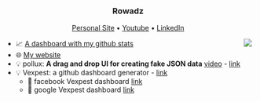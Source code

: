 <h3 align="center">Rowadz</h3>

<p align="center">
  <a href="https://mohammedal-rowad.github.io/me/">Personal Site</a> •
  <a href="https://www.youtube.com/channel/UC1Uw_GN4sodGisimwZNzMoA">Youtube</a> •
  <a href="https://www.linkedin.com/in/mohammed-al-rowad/">LinkedIn</a>
</p>



<img 
  align="right"
  src="https://github-readme-stats.vercel.app/api?username=MohammedAl-rowad&show_icons=true&theme=prussian&include_all_commits=true&count_private=true&langs_count=true"
/>

- 📈 [A dashboard with my github stats](https://mohammedal-rowad.github.io/vexpest_V2/#/dashboard/MohammedAl-rowad)
- 🌐 [My website](https://mohammedal-rowad.github.io/me/)
- 💡 pollux: **A drag and drop UI for creating fake JSON data** [video](https://youtu.be/4Kwv98RDoSM) - [link](https://mohammedal-rowad.github.io/pollux/)
- 💡 Vexpest: a github dashboard generator - [link](https://mohammedal-rowad.github.io/vexpest_V2/#/)
    - 💫 facebook Vexpest dashboard [link](https://mohammedal-rowad.github.io/vexpest_V2/#/dashboard/facebook)
    - 💫 google Vexpest dashboard [link](https://mohammedal-rowad.github.io/vexpest_V2/#/dashboard/google)


<!--
## Stuff I work with


![JavaScript](https://img.shields.io/badge/JavaScript-172f45?logo=JavaScript)
![TypeScript](https://img.shields.io/badge/TypeScript-172f45?logo=TypeScript)
![python](https://img.shields.io/badge/python-172f45?logo=python)
![nodejs](https://img.shields.io/badge/nodejs-172f45?logo=nodejs)
![django](https://img.shields.io/badge/django-172f45?logo=django)
![NestJs](https://img.shields.io/badge/NestJs-172f45?logo=NestJs)
![docker](https://img.shields.io/badge/docker-172f45?logo=docker)
![SQL](https://img.shields.io/badge/SQL-172f45?logo=sql)
![react](https://img.shields.io/badge/react-172f45?logo=react)
![git](https://img.shields.io/badge/git-172f45?logo=git)
![redux](https://img.shields.io/badge/redux-172f45?logo=redux)
![angular](https://img.shields.io/badge/angular-172f45?logo=angular)

!-->
